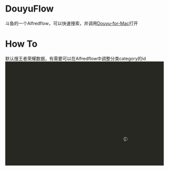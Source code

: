 # DouyuFlow
斗鱼的一个Alfredflow，可以快速搜索，并调用[Douyu-for-Mac](https://github.com/Grayon/Douyu-for-Mac)打开

# How To

默认搜王者荣耀数据，有需要可以在Alfredflow中调整分类category的id
![Screenshot](images/screenshot.gif)

